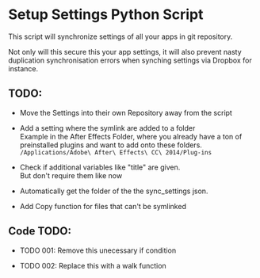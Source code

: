 Setup Settings Python Script
============================

This script will synchronize settings of all your apps in git repository.

Not only will this secure this your app settings, it will also prevent nasty duplication synchronisation errors when synching settings via Dropbox for instance.

## TODO:

  + Move the Settings into their own Repository away from the script

  + Add a setting where the symlink are added to a folder    
    Example in the After Effects Folder, where you already have a ton of preinstalled plugins and want to add onto these folders.
    `/Applications/Adobe\ After\ Effects\ CC\ 2014/Plug-ins`

  + Check if additional variables like "title" are given.     
    But don't require them like now

  + Automatically get the folder of the the sync_settings json.

  + Add Copy function for files that can't be symlinked

## Code TODO:

  + TODO 001: Remove this unecessary if condition

  + TODO 002: Replace this with a walk function


